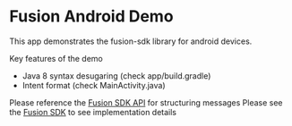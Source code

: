 
# Fusion Android Demo
This app demonstrates the fusion-sdk library for android devices.

Key features of the demo
* Java 8 syntax desugaring (check app/build.gradle)
* Intent format (check MainActivity.java)

Please reference the [Fusion SDK API](https://datameshgroup.github.io/fusion/#introduction) for structuring messages
Please see the [Fusion SDK](https://github.com/datameshgroup/fusion) to see implementation details
